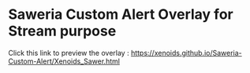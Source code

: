 # Saweria Custom Alert Overlay for Stream purpose

Click this link to preview the overlay : https://xenoids.github.io/Saweria-Custom-Alert/Xenoids_Sawer.html
